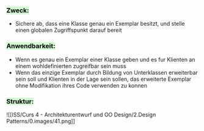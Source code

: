 
### <mark style="background: #BBFABBA6;">Zweck:</mark>

- Sichere ab, dass eine Klasse genau ein Exemplar besitzt, und stelle einen globalen Zugriffspunkt darauf bereit


### <mark style="background: #BBFABBA6;">Anwendbarkeit:</mark>

- Wenn es genau ein Exemplar einer Klasse geben und es fur Klienten an einem wohldefinierten zugreifbar sein muss
- Wenn das einzige Exemplar durch Bildung von Unterklassen erweiterbar sein soll und Klienten in der Lage sein sollen, das erweiterte Exemplar ohne Modifikation ihres Code verwenden zu konnen


### <mark style="background: #BBFABBA6;">Struktur:</mark>

![[ISS/Curs 4 - Architekturentwurf und OO Design/2.Design Patterns/0.images/41.png]]
